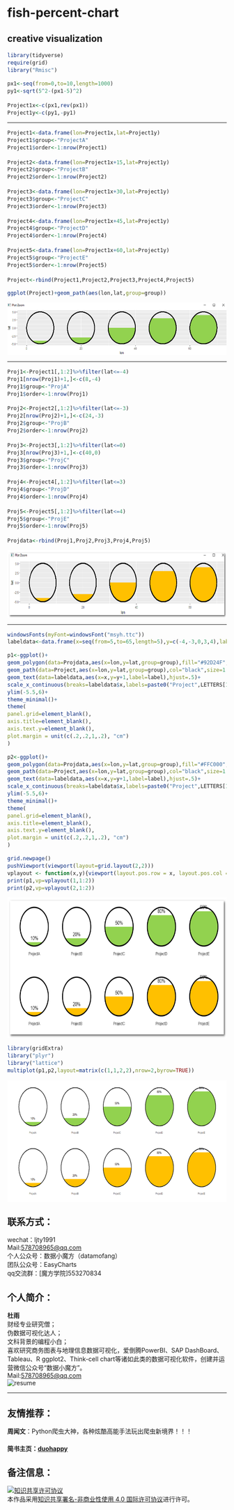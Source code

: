 fish-percent-chart
===================

creative visualization 
-----------------

```r
library(tidyverse)
require(grid)
library("Rmisc")
```

```r
px1<-seq(from=0,to=10,length=1000)
py1<-sqrt(5^2-(px1-5)^2)

Project1x<-c(px1,rev(px1))
Project1y<-c(py1,-py1)
```

-------------------------------------------------------------------------------------


```r
Project1<-data.frame(lon=Project1x,lat=Project1y)
Project1$group<-"ProjectA"
Project1$order<-1:nrow(Project1)

Project2<-data.frame(lon=Project1x+15,lat=Project1y)
Project2$group<-"ProjectB"
Project2$order<-1:nrow(Project2)

Project3<-data.frame(lon=Project1x+30,lat=Project1y)
Project3$group<-"ProjectC"
Project3$order<-1:nrow(Project3)

Project4<-data.frame(lon=Project1x+45,lat=Project1y)
Project4$group<-"ProjectD"
Project4$order<-1:nrow(Project4)

Project5<-data.frame(lon=Project1x+60,lat=Project1y)
Project5$group<-"ProjectE"
Project5$order<-1:nrow(Project5)

Project<-rbind(Project1,Project2,Project3,Project4,Project5)
```

```r
ggplot(Project)+geom_path(aes(lon,lat,group=group))
```

<div  align="center">    
<img src="https://github.com/ljtyduyu/fish-percent-chart/blob/master/Image/one.png" width = "632.6" height = "120.8" alt="one" align=center />
</div>


----------------------------------------------------------------------

```r
Proj1<-Project1[,1:2]%>%filter(lat<=-4)
Proj1[nrow(Proj1)+1,]<-c(8,-4)
Proj1$group<-"ProjA"
Proj1$order<-1:nrow(Proj1)

Proj2<-Project2[,1:2]%>%filter(lat<=-3)
Proj2[nrow(Proj2)+1,]<-c(24,-3)
Proj2$group<-"ProjB"
Proj2$order<-1:nrow(Proj2)

Proj3<-Project3[,1:2]%>%filter(lat<=0)
Proj3[nrow(Proj3)+1,]<-c(40,0)
Proj3$group<-"ProjC"
Proj3$order<-1:nrow(Proj3)

Proj4<-Project4[,1:2]%>%filter(lat<=3)
Proj4$group<-"ProjD"
Proj4$order<-1:nrow(Proj4)

Proj5<-Project5[,1:2]%>%filter(lat<=4)
Proj5$group<-"ProjE"
Proj5$order<-1:nrow(Proj5)

Projdata<-rbind(Proj1,Proj2,Proj3,Proj4,Proj5)
```

<div  align="center">    
<img src="https://github.com/ljtyduyu/fish-percent-chart/blob/master/Image/two.png" width = "652.8" height = "155.5" alt="two" align=center />
</div>

---------------------------------------------------------------------------

```r
windowsFonts(myFont=windowsFont("msyh.ttc"))
labeldata<-data.frame(x=seq(from=5,to=65,length=5),y=c(-4,-3,0,3,4),label=sprintf("%2d%%",c(10,20,50,80,90)))
```

```r
p1<-ggplot()+
geom_polygon(data=Projdata,aes(x=lon,y=lat,group=group),fill="#92D24F",col=NA)+
geom_path(data=Project,aes(x=lon,y=lat,group=group),col="black",size=1.2)+
geom_text(data=labeldata,aes(x=x,y=y+1,label=label),hjust=.5)+
scale_x_continuous(breaks=labeldata$x,labels=paste0("Project",LETTERS[1:5]))+
ylim(-5.5,6)+
theme_minimal()+
theme(
panel.grid=element_blank(),
axis.title=element_blank(),
axis.text.y=element_blank(),
plot.margin = unit(c(.2,.2,1,.2), "cm")
)
```

```r
p2<-ggplot()+
geom_polygon(data=Projdata,aes(x=lon,y=lat,group=group),fill="#FFC000",col=NA)+
geom_path(data=Project,aes(x=lon,y=lat,group=group),col="black",size=1.2)+
geom_text(data=labeldata,aes(x=x,y=y+1,label=label),hjust=.5)+
scale_x_continuous(breaks=labeldata$x,labels=paste0("Project",LETTERS[1:5]))+
ylim(-5.5,6)+
theme_minimal()+
theme(
panel.grid=element_blank(),
axis.title=element_blank(),
axis.text.y=element_blank(),
plot.margin = unit(c(.2,.2,1,.2), "cm")
)
```

```r
grid.newpage()
pushViewport(viewport(layout=grid.layout(2,2)))
vplayout <- function(x,y){viewport(layout.pos.row = x, layout.pos.col = y)}
print(p1,vp=vplayout(1,1:2))
print(p2,vp=vplayout(2,1:2))
```


<div  align="center">    
<img src="https://github.com/ljtyduyu/fish-percent-chart/blob/master/Image/three.png" width = "681.6" height = "323.6" alt="three" align=center />
</div>



```r
library(gridExtra)
library("plyr")
library("lattice")
multiplot(p1,p2,layout=matrix(c(1,1,2,2),nrow=2,byrow=TRUE))
```

<div  align="center">    
<img src="https://github.com/ljtyduyu/fish-percent-chart/blob/master/Image/four.png" width = "700" height = "280" alt="four" align=center />
</div>

联系方式：
----------------------------------------------------
wechat：ljty1991  <br>
Mail:578708965@qq.com <br>
个人公众号：数据小魔方（datamofang） <br>
团队公众号：EasyCharts <br>
qq交流群：[魔方学院]553270834

个人简介：
-------------------------------------------------
**杜雨** <br>
财经专业研究僧； <br>
伪数据可视化达人； <br>
文科背景的编程小白； <br>
喜欢研究商务图表与地理信息数据可视化，爱倒腾PowerBI、SAP DashBoard、Tableau、R ggplot2、Think-cell chart等诸如此类的数据可视化软件，创建并运营微信公众号“数据小魔方”。 <br>
Mail:578708965@qq.com <br>
![resume](https://github.com/ljtyduyu/FontMap-of-China/blob/master/Image/resume.png)

-------------------------------------

友情推荐：
-------------------------------------------
**周闻文**：Python爬虫大神，各种炫酷高能手法玩出爬虫新境界！！！<br>
#### 简书主页：[duohappy](http://www.jianshu.com/u/5a8f3b911f56)



备注信息：
----------------------------------------------------
<a rel="license" href="http://creativecommons.org/licenses/by-nc/4.0/"><img alt="知识共享许可协议" style="border-width:0" src="https://i.creativecommons.org/l/by-nc/4.0/88x31.png" /></a><br />本作品采用<a rel="license" href="http://creativecommons.org/licenses/by-nc/4.0/">知识共享署名-非商业性使用 4.0 国际许可协议</a>进行许可。


